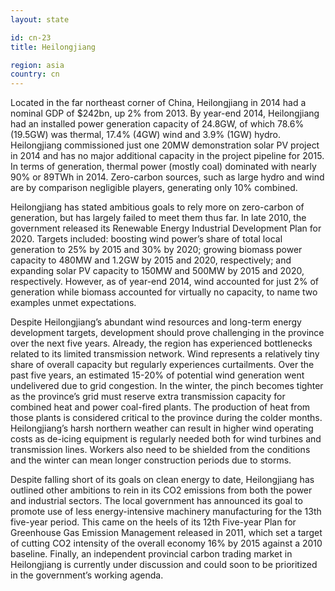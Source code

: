 ```yaml
---
layout: state

id: cn-23
title: Heilongjiang

region: asia
country: cn
---
```

Located in the far northeast corner of China, Heilongjiang in 2014 had a nominal GDP of $242bn, up 2% from 2013.
By year-end 2014, Heilongjiang had an installed power generation capacity of 24.8GW, of which 78.6% (19.5GW) was thermal, 17.4% (4GW) wind and 3.9% (1GW) hydro. Heilongjiang commissioned just one 20MW demonstration solar PV project in 2014 and has no major additional capacity in the project pipeline for 2015.  In terms of generation, thermal power (mostly coal) dominated with nearly 90% or 89TWh in 2014. Zero-carbon sources, such as large hydro and wind are by comparison negligible players, generating only 10% combined.

Heilongjiang has stated ambitious goals to rely more on zero-carbon of generation, but has largely failed to meet them thus far. In late 2010, the government released its Renewable Energy Industrial Development Plan for 2020. Targets included: boosting wind power’s share of total local generation to 25% by 2015 and 30% by 2020; growing biomass power capacity to 480MW and 1.2GW by 2015 and 2020, respectively; and expanding solar PV capacity to 150MW and 500MW by 2015 and 2020, respectively.  However, as of year-end 2014, wind accounted for just 2% of generation while biomass accounted for virtually no capacity, to name two examples unmet expectations.

Despite Heilongjiang’s abundant wind resources and long-term energy development targets, development should prove challenging in the province over the next five years. Already, the region has experienced bottlenecks related to its limited transmission network. Wind represents a relatively tiny share of overall capacity but regularly experiences curtailments.  Over the past five years, an estimated 15-20% of potential wind generation went undelivered due to grid congestion.
In the winter, the pinch becomes tighter as the province’s grid must reserve extra transmission capacity for combined heat and power coal-fired plants. The production of heat from those plants is considered critical to the province during the colder months. 
Heilongjiang’s harsh northern weather can result in higher wind operating costs as de-icing equipment is regularly needed both for wind turbines and transmission lines. Workers also need to be shielded from the conditions and the winter can mean longer construction periods due to storms.  

Despite falling short of its goals on clean energy to date, Heilongjiang has outlined other ambitions to rein in its CO2 emissions from both the power and industrial sectors. The local government has announced its goal to promote use of less energy-intensive machinery manufacturing for the 13th five-year period. This came on the heels of its 12th Five-year Plan for Greenhouse Gas Emission Management released in 2011, which set a target of cutting CO2 intensity of the overall economy 16% by 2015 against a 2010 baseline. Finally, an independent provincial carbon trading market in Heilongjiang is currently under discussion and could soon to be prioritized in the government’s working agenda.
